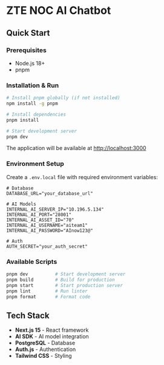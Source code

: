 # ZTE NOC AI Chatbot

## Quick Start

### Prerequisites
- Node.js 18+ 
- pnpm

### Installation & Run

```bash
# Install pnpm globally (if not installed)
npm install -g pnpm

# Install dependencies
pnpm install

# Start development server
pnpm dev
```

The application will be available at [http://localhost:3000](http://localhost:3000)

### Environment Setup

Create a `.env.local` file with required environment variables:

```env
# Database
DATABASE_URL="your_database_url"

# AI Models
INTERNAL_AI_SERVER_IP="10.196.5.134"
INTERNAL_AI_PORT="28001"
INTERNAL_AI_ASSET_ID="70"
INTERNAL_AI_USERNAME="aiteam1"
INTERNAL_AI_PASSWORD="AInow123@"

# Auth
AUTH_SECRET="your_auth_secret"
```

### Available Scripts

```bash
pnpm dev          # Start development server
pnpm build        # Build for production
pnpm start        # Start production server
pnpm lint         # Run linter
pnpm format       # Format code
```

## Tech Stack

- **Next.js 15** - React framework
- **AI SDK** - AI model integration
- **PostgreSQL** - Database
- **Auth.js** - Authentication
- **Tailwind CSS** - Styling
